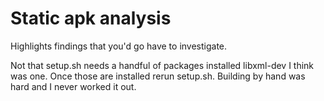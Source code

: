 <!-- TITLE: Mobsf -->
<!-- SUBTITLE: A quick summary of Mobsf -->

# Static apk analysis
Highlights findings that you'd go have to investigate.

Not that setup.sh needs a handful of packages installed libxml-dev I think was one.  Once those are installed rerun setup.sh.  Building by hand was hard and I never worked it out.
